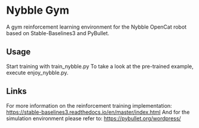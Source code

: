 # Nybble Gym
A gym reinforcement learning environment for the Nybble OpenCat robot based on Stable-Baselines3 and PyBullet.

## Usage
Start training with train_nybble.py
To take a look at the pre-trained example, execute enjoy_nybble.py.

## Links
For more information on the reinforcement training implementation: https://stable-baselines3.readthedocs.io/en/master/index.html
And for the simulation environment please refer to: https://pybullet.org/wordpress/
